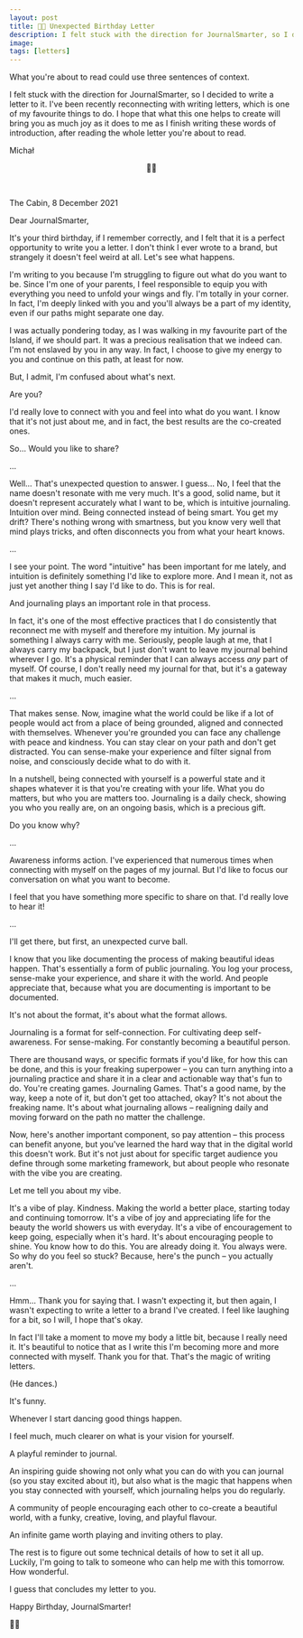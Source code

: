 ```yaml
---
layout: post
title: 📖🎉 Unexpected Birthday Letter
description: I felt stuck with the direction for JournalSmarter, so I decided to write a letter to it
image: 
tags: [letters]
---
```


What you're about to read could use three sentences of context.

I felt stuck with the direction for JournalSmarter, so I decided to write a letter to it. I've been recently reconnecting with writing letters, which is one of my favourite things to do. I hope that what this one helps to create will bring you as much joy as it does to me as I finish writing these words of introduction, after reading the whole letter you're about to read.

Michał

<p align="center">📖🎉</p><br>

The Cabin, 8 December 2021

Dear JournalSmarter,

It's your third birthday, if I remember correctly, and I felt that it is a perfect opportunity to write you a letter. I don't think I ever wrote to a brand, but strangely it doesn't feel weird at all. Let's see what happens.

I'm writing to you because I'm struggling to figure out what do you want to be. Since I'm one of your parents, I feel responsible to equip you with everything you need to unfold your wings and fly. I'm totally in your corner. In fact, I'm deeply linked with you and you'll always be a part of my identity, even if our paths might separate one day.

I was actually pondering today, as I was walking in my favourite part of the Island, if we should part. It was a precious realisation that we indeed can.  I'm not enslaved by you in any way. In fact, I choose to give my energy to you and continue on this path, at least for now.

But, I admit, I'm confused about what's next.

Are you?

I'd really love to connect with you and feel into what do you want. I know that it's not just about me, and in fact, the best results are the co-created ones.

So... Would you like to share?

...

Well... That's unexpected question to answer. I guess... No, I feel that the name doesn't resonate with me very much. It's a good, solid name, but it doesn't represent accurately what I want to be, which is intuitive journaling. Intuition over mind. Being connected instead of being smart. You get my drift? There's nothing wrong with smartness, but you know very well that mind plays tricks, and often disconnects you from what your heart knows.

...

I see your point. The word "intuitive" has been important for me lately, and intuition is definitely something I'd like to explore more. And I mean it, not as just yet another thing I say I'd like to do. This is for real.

And journaling plays an important role in that process. 

In fact, it's one of the most effective practices that I do consistently that reconnect me with myself and therefore my intuition. My journal is something I always carry with me. Seriously, people laugh at me, that I always carry my backpack, but I just don't want to leave my journal behind wherever I go. It's a physical reminder that I can always access *any* part of myself. Of course, I don't really need my journal for that, but it's a gateway that makes it much, much easier.

...

That makes sense. Now, imagine what the world could be like if a lot of people would act from a place of being grounded, aligned and connected with themselves. Whenever you're grounded you can face any challenge with peace and kindness. You can stay clear on your path and don't get distracted. You can sense-make your experience and filter signal from noise, and consciously decide what to do with it. 

In a nutshell, being connected with yourself is a powerful state and it shapes whatever it is that you're creating with your life. What you do matters, but who you are matters too. Journaling is a daily check, showing you who you really are, on an ongoing basis, which is a precious gift.

Do you know why?

...

Awareness informs action. I've experienced that numerous times when connecting with myself on the pages of my journal. But I'd like to focus our conversation on what you want to become.

I feel that you have something more specific to share on that. I'd really love to hear it!

...

I'll get there, but first, an unexpected curve ball.

I know that you like documenting the process of making beautiful ideas happen. That's essentially a form of public journaling. You log your process, sense-make your experience, and share it with the world. And people appreciate that, because what you are documenting is important to be documented.

It's not about the format, it's about what the format allows.

Journaling is a format for self-connection. For cultivating deep self-awareness. For sense-making. For constantly becoming a beautiful person.

There are thousand ways, or specific formats if you'd like, for how this can be done, and this is your freaking superpower – you can turn anything into a journaling practice and share it in a clear and actionable way that's fun to do. You're creating games. Journaling Games. That's a good name, by the way, keep a note of it, but don't get too attached, okay? It's not about the freaking name. It's about what journaling allows – realigning daily and moving forward on the path no matter the challenge.

Now, here's another important component, so pay attention – this process can benefit anyone, but you've learned the hard way that in the digital world this doesn't work. But it's not just about for specific target audience you define through some marketing framework, but about people who resonate with the vibe you are creating.

Let me tell you about my vibe.

It's a vibe of play. Kindness. Making the world a better place, starting today and continuing tomorrow. It's a vibe of joy and appreciating life for the beauty the world showers us with everyday. It's a vibe of encouragement to keep going, especially when it's hard. It's about encouraging people to shine. You know how to do this. You are already doing it. You always were. So why do you feel so stuck? Because, here's the punch – you actually aren't.

...

Hmm... Thank you for saying that. I wasn't expecting it, but then again, I wasn't expecting to write a letter to a brand I've created. I feel like laughing for a bit, so I will, I hope that's okay.

In fact I'll take a moment to move my body a little bit, because I really need it. It's beautiful to notice that as I write this I'm becoming more and more connected with myself. Thank you for that. That's the magic of writing letters.

(He dances.)

It's funny.

Whenever I start dancing good things happen.

I feel much, much clearer on what is your vision for yourself.

A playful reminder to journal.

An inspiring guide showing not only what you can do with you can journal (so you stay excited about it), but also what is the magic that happens when you stay connected with yourself, which journaling helps you do regularly.

A community of people encouraging each other to co-create a beautiful world, with a funky, creative, loving, and playful flavour.

An infinite game worth playing and inviting others to play.

The rest is to figure out some technical details of how to set it all up. Luckily, I'm going to talk to someone who can help me with this tomorrow. How wonderful.

I guess that concludes my letter to you.

Happy Birthday, JournalSmarter!

📖✨